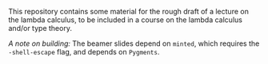 This repository contains some material for the rough draft of a lecture on the lambda calculus, to be included in a course on the lambda calculus and/or type theory.

*A note on building:* The beamer slides depend on `minted`, which requires the `-shell-escape` flag, and depends on `Pygments`.



